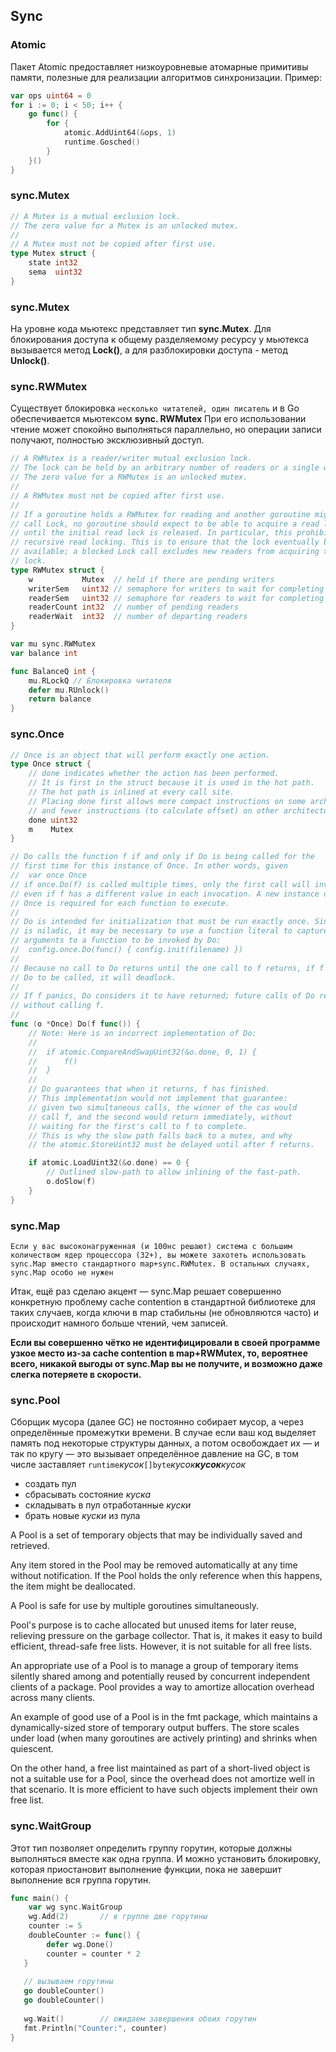 ## Sync

### Atomic

Пакет Atomic предоставляет низкоуровневые атомарные примитивы памяти, полезные для реализации алгоритмов синхронизации. Пример:

```go
var ops uint64 = 0
for i := 0; i < 50; i++ {
    go func() {
        for {
            atomic.AddUint64(&ops, 1)
            runtime.Gosched()
        }
    }()
}
```

### sync.Mutex

```go
// A Mutex is a mutual exclusion lock.
// The zero value for a Mutex is an unlocked mutex.
//
// A Mutex must not be copied after first use.
type Mutex struct {
	state int32
	sema  uint32
}
```

### sync.Mutex

На уровне кода мьютекс представляет тип **sync.Mutex**. Для блокирования доступа к общему разделяемому ресурсу у мьютекса вызывается метод **Lock()**, а для разблокировки доступа - метод **Unlock()**.

### sync.RWMutex

Существует блокировка `несколько читателей, один писатель` и в Go обеспечивается мьютексом **sync. RWMutex** При его использовании чтение может спокойно выполняться параллельно, но операции записи получают, полностью эксклюзивный доступ.

```go
// A RWMutex is a reader/writer mutual exclusion lock.
// The lock can be held by an arbitrary number of readers or a single writer.
// The zero value for a RWMutex is an unlocked mutex.
//
// A RWMutex must not be copied after first use.
//
// If a goroutine holds a RWMutex for reading and another goroutine might
// call Lock, no goroutine should expect to be able to acquire a read lock
// until the initial read lock is released. In particular, this prohibits
// recursive read locking. This is to ensure that the lock eventually becomes
// available; a blocked Lock call excludes new readers from acquiring the
// lock.
type RWMutex struct {
	w           Mutex  // held if there are pending writers
	writerSem   uint32 // semaphore for writers to wait for completing readers
	readerSem   uint32 // semaphore for readers to wait for completing writers
	readerCount int32  // number of pending readers
	readerWait  int32  // number of departing readers
}
```

```go
var mu sync.RWMutex
var balance int

func BalanceQ int { 
	mu.RLockQ // Блокировка читателя
	defer mu.RUnlock()
	return balance
}
```

### sync.Once

```go
// Once is an object that will perform exactly one action.
type Once struct {
	// done indicates whether the action has been performed.
	// It is first in the struct because it is used in the hot path.
	// The hot path is inlined at every call site.
	// Placing done first allows more compact instructions on some architectures (amd64/x86),
	// and fewer instructions (to calculate offset) on other architectures.
	done uint32
	m    Mutex
} 

// Do calls the function f if and only if Do is being called for the
// first time for this instance of Once. In other words, given
// 	var once Once
// if once.Do(f) is called multiple times, only the first call will invoke f,
// even if f has a different value in each invocation. A new instance of
// Once is required for each function to execute.
//
// Do is intended for initialization that must be run exactly once. Since f
// is niladic, it may be necessary to use a function literal to capture the
// arguments to a function to be invoked by Do:
// 	config.once.Do(func() { config.init(filename) })
//
// Because no call to Do returns until the one call to f returns, if f causes
// Do to be called, it will deadlock.
//
// If f panics, Do considers it to have returned; future calls of Do return
// without calling f.
//
func (o *Once) Do(f func()) {
	// Note: Here is an incorrect implementation of Do:
	//
	//	if atomic.CompareAndSwapUint32(&o.done, 0, 1) {
	//		f()
	//	}
	//
	// Do guarantees that when it returns, f has finished.
	// This implementation would not implement that guarantee:
	// given two simultaneous calls, the winner of the cas would
	// call f, and the second would return immediately, without
	// waiting for the first's call to f to complete.
	// This is why the slow path falls back to a mutex, and why
	// the atomic.StoreUint32 must be delayed until after f returns.

	if atomic.LoadUint32(&o.done) == 0 {
		// Outlined slow-path to allow inlining of the fast-path.
		o.doSlow(f)
	}
}
```

### sync.Map

`Если у вас высоконагруженная (и 100нс решают) система с большим количеством ядер процессора (32+), вы можете захотеть использовать sync.Map вместо стандартного map+sync.RWMutex. В остальных случаях, sync.Map особо не нужен`

Итак, ещё раз сделаю акцент — sync.Map решает совершенно конкретную проблему cache contention в стандартной библиотеке для таких случаев, когда ключи в map стабильны (не обновляются часто) и происходит намного больше чтений, чем записей.

**Если вы совершенно чётко не идентифицировали в своей программе узкое место из-за cache contention в map+RWMutex, то, вероятнее всего, никакой выгоды от sync.Map вы не получите, и возможно даже слегка потеряете в скорости.**

### sync.Pool

Сборщик мусора (далее GC) не постоянно собирает мусор, а через определённые промежутки времени. В случае если ваш код выделяет память под некоторые структуры данных, а потом освобождает их — и так по кругу — это вызывает определённое давление на GC, в том числе заставляет `runtime`*кусок*`[]byte`*кусок**кусок**кусок*

- создать пул
- сбрасывать состояние *куска*
- складывать в пул отработанные *куски*
- брать новые *куски* из пула

A Pool is a set of temporary objects that may be individually saved and retrieved.

Any item stored in the Pool may be removed automatically at any time without notification. If the Pool holds the only reference when this happens, the item might be deallocated.

A Pool is safe for use by multiple goroutines simultaneously.

Pool's purpose is to cache allocated but unused items for later reuse, relieving pressure on the garbage collector. That is, it makes it easy to build efficient, thread-safe free lists. However, it is not suitable for all free lists.

An appropriate use of a Pool is to manage a group of temporary items silently shared among and potentially reused by concurrent independent clients of a package. Pool provides a way to amortize allocation overhead across many clients.

An example of good use of a Pool is in the fmt package, which maintains a dynamically-sized store of temporary output buffers. The store scales under load (when many goroutines are actively printing) and shrinks when quiescent.

On the other hand, a free list maintained as part of a short-lived object is not a suitable use for a Pool, since the overhead does not amortize well in that scenario. It is more efficient to have such objects implement their own free list.

### sync.WaitGroup

Этот тип позволяет определить группу горутин, которые должны выполняться вместе как одна группа. И можно установить блокировку, которая приостановит выполнение функции, пока не завершит выполнение вся группа горутин. 

```go
func main() { 
    var wg sync.WaitGroup 
    wg.Add(2)       // в группе две горутины
    counter := 5
    doubleCounter := func() { 
        defer wg.Done() 
        counter = counter * 2
   } 
  
   // вызываем горутины
   go doubleCounter() 
   go doubleCounter() 
  
   wg.Wait()        // ожидаем завершения обоих горутин
   fmt.Println("Counter:", counter) 
}
```

## 